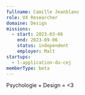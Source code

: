 ```yaml
---
fullname: Camille Jeanblanc
role: UX Researcher 
domaine: Design
missions:
  - start: 2023-03-06
    end: 2023-09-06
    status: independent
    employer: Malt 
startups:
  - l-application-du-cej
memberType: beta
---
```


Psychologie + Design = <3

